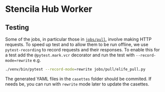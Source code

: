 # Stencila Hub Worker

## Testing

Some of the jobs, in particular those in [`jobs/pull`](jobs/pull), involve making HTTP requests. To speed up test and to allow them to be run offline, we use `pytest-recording` to record requests and their responses. To enable this for a test add the `@pytest.mark.vcr` decorator and run the test with `--record-mode=rewrite` e.g.

```bash
./venv/bin/pytest --record-mode=rewrite jobs/pull/elife_pull.py
```

The generated YAML files in the `casettes` folder should be commited. If needs be, you can run with `rewrite` mode later to update the casettes.
